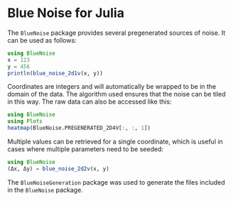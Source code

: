 # Blue Noise for Julia

The `BlueNoise` package provides several pregenerated sources of noise. It can
be used as follows:
```julia
using BlueNoise
x = 123
y = 456
println(blue_noise_2d1v(x, y))
```
Coordinates are integers and will automatically be wrapped to be in the domain
of the data. The algorithm used ensures that the noise can be tiled in this
way. The raw data can also be accessed like this:
```julia
using BlueNoise
using Plots
heatmap(BlueNoise.PREGENERATED_2D4V[:, :, 1])
```
Multiple values can be retrieved for a single coordinate, which is useful in
cases where multiple parameters need to be seeded:
```julia
using BlueNoise
(Δx, Δy) = blue_noise_2d2v(x, y)
```

The `BlueNoiseGeneration` package was used to generate the files included in
the `BlueNoise` package.
